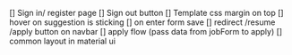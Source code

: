 [] Sign in/ register page
[] Sign out button
[] Template css margin on top
[] hover on suggestion is sticking
[] on enter form save
[] redirect /resume /apply button on navbar
[] apply flow (pass data from jobForm to apply)
[] common layout in material ui
